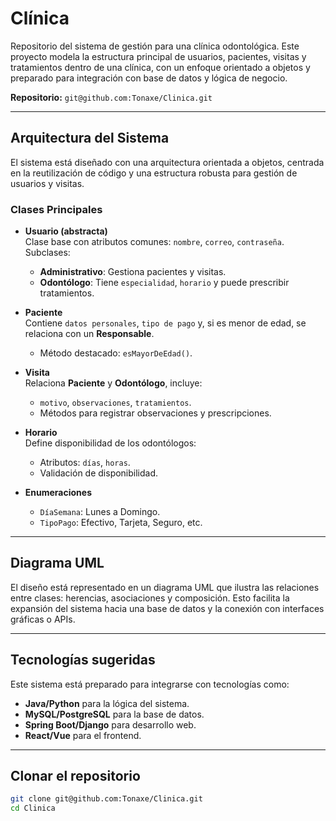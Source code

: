 #  Clínica

Repositorio del sistema de gestión para una clínica odontológica. Este proyecto modela la estructura principal de usuarios, pacientes, visitas y tratamientos dentro de una clínica, con un enfoque orientado a objetos y preparado para integración con base de datos y lógica de negocio.

 **Repositorio:** `git@github.com:Tonaxe/Clinica.git`

---

##  Arquitectura del Sistema

El sistema está diseñado con una arquitectura orientada a objetos, centrada en la reutilización de código y una estructura robusta para gestión de usuarios y visitas.

###  Clases Principales

- **Usuario (abstracta)**  
  Clase base con atributos comunes: `nombre`, `correo`, `contraseña`.  
  Subclases:
  - **Administrativo**: Gestiona pacientes y visitas.
  - **Odontólogo**: Tiene `especialidad`, `horario` y puede prescribir tratamientos.

- **Paciente**  
  Contiene `datos personales`, `tipo de pago` y, si es menor de edad, se relaciona con un **Responsable**.  
  - Método destacado: `esMayorDeEdad()`.

- **Visita**  
  Relaciona **Paciente** y **Odontólogo**, incluye:
  - `motivo`, `observaciones`, `tratamientos`.
  - Métodos para registrar observaciones y prescripciones.

- **Horario**  
  Define disponibilidad de los odontólogos:
  - Atributos: `días`, `horas`.
  - Validación de disponibilidad.

- **Enumeraciones**
  - `DíaSemana`: Lunes a Domingo.
  - `TipoPago`: Efectivo, Tarjeta, Seguro, etc.

---

##  Diagrama UML

El diseño está representado en un diagrama UML que ilustra las relaciones entre clases: herencias, asociaciones y composición. Esto facilita la expansión del sistema hacia una base de datos y la conexión con interfaces gráficas o APIs.


---

##  Tecnologías sugeridas

Este sistema está preparado para integrarse con tecnologías como:

- **Java/Python** para la lógica del sistema.
- **MySQL/PostgreSQL** para la base de datos.
- **Spring Boot/Django** para desarrollo web.
- **React/Vue** para el frontend.

---

##  Clonar el repositorio

```bash
git clone git@github.com:Tonaxe/Clinica.git
cd Clinica
